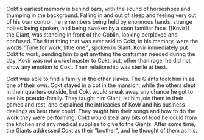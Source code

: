 Cokt's earliest memory is behind bars, with the sound of horseshoes and thumping in the background. Falling in and out of sleep and feeling very out of his own control, he remembers being held by enormous hands, strange noises being spoken, and being awoken by a soon familiar face. [[Kovir]] the Giant, was standing in front of the Goblin, looking perplexed and confused. The first thing that was ever said to Cokt, in his memory, were the words "Time for work, little one.", spoken in Giant. Kovir immediately put Cokt to work, sending him to get anything the craftsman needed during the day. Kovir was not a cruel master to Cokt, but, other than rage, he did not show any emotion to Cokt. Their relationship was sterile at best.

Cokt was able to find a family in the other slaves. The Giants took him in as one of their own. Cokt stayed in a cot in the mansion, while the others slept in their quarters outside, but Cokt would sneak away any chance he got to see his pseudo-family. They taught him Giant, let him join them in their games and rest, and explained the intricacies of Kovir and his business dealings as best they could. They taught him their songs and how to do the work they were performing. Cokt would steal any bits of food he could from the kitchen and any medical supplies to give to the Giants. After some time, the Giants addressed Cokt as their "brother", and he thought of them as his.


